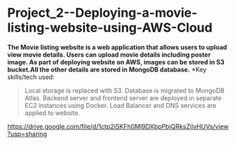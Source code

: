 # Project_2--Deploying-a-movie-listing-website-using-AWS-Cloud
**The Movie listing website is a web application that allows users to upload view movie details. Users can upload movie details
including poster image. As part of deploying website on AWS, images can be stored in S3 bucket.All the other details are
stored in MongoDB database.**
*Key skills/tech used:
 > Local storage is replaced with S3.
 > Database is migrated to MongoDB Atlas.
 > Backend server and frontend server are deployed in separate EC2 instances using Docker.
 > Load Balancer and DNS services are applied to website.

https://drive.google.com/file/d/1ctp2iSKFh0Ml9DXbpPbjQRksZjlvHUVs/view?usp=sharing
